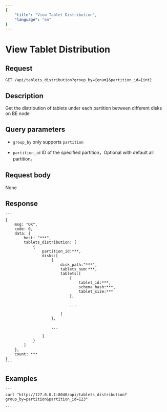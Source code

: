 ```yaml
---
{
    "title": "View Tablet Distribution",
    "language": "en"
}
---
```


<!-- 
Licensed to the Apache Software Foundation (ASF) under one
or more contributor license agreements.  See the NOTICE file
distributed with this work for additional information
regarding copyright ownership.  The ASF licenses this file
to you under the Apache License, Version 2.0 (the
"License"); you may not use this file except in compliance
with the License.  You may obtain a copy of the License at

  http://www.apache.org/licenses/LICENSE-2.0

Unless required by applicable law or agreed to in writing,
software distributed under the License is distributed on an
"AS IS" BASIS, WITHOUT WARRANTIES OR CONDITIONS OF ANY
KIND, either express or implied.  See the License for the
specific language governing permissions and limitations
under the License.
-->

# View Tablet Distribution

## Request

`GET /api/tablets_distribution?group_by={enum}&partition_id={int}`

## Description

Get the distribution of tablets under each partition between different disks on BE node

## Query parameters

* `group_by`
    only supports `partition`

* `partition_id`
    ID of the specified partition，Optional with default all partition。

## Request body

None

## Response

    ```
    {
        msg: "OK",
        code: 0,
        data: {
            host: "***",
            tablets_distribution: [
                {
                    partition_id:***,
                    disks:[
                        {
                            disk_path:"***",
                            tablets_num:***,
                            tablets:[
                                {
                                    tablet_id:***,
                                    schema_hash:***,
                                    tablet_size:***
                                },

                                ...

                            ]
                        },

                        ...

                    ]
                }
            ]
        },
        count: ***
    }
    ```
## Examples


    ```
    curl "http://127.0.0.1:8040/api/tablets_distribution?group_by=partition&partition_id=123"

    ```

